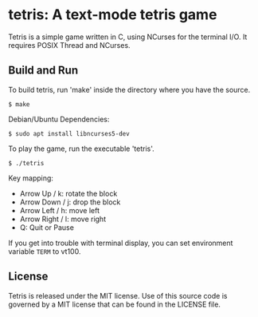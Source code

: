 # tetris: A text-mode tetris game

Tetris is a simple game written in C, using NCurses for the terminal I/O.
It requires POSIX Thread and NCurses.

## Build and Run

To build tetris, run 'make' inside the directory where you have the source.

```shell
$ make
```

Debian/Ubuntu Dependencies:
```shell
$ sudo apt install libncurses5-dev
```

To play the game, run the executable 'tetris'.

```shell
$ ./tetris
```

Key mapping:
  * Arrow Up    / k: rotate the block
  * Arrow Down  / j: drop the block
  * Arrow Left  / h: move left
  * Arrow Right / l: move right
  * Q: Quit or Pause

If you get into trouble with terminal display, you can set environment variable `TERM` to vt100.

## License
 
Tetris is released under the MIT license. Use of this source code is governed by a MIT license
that can be found in the LICENSE file.
